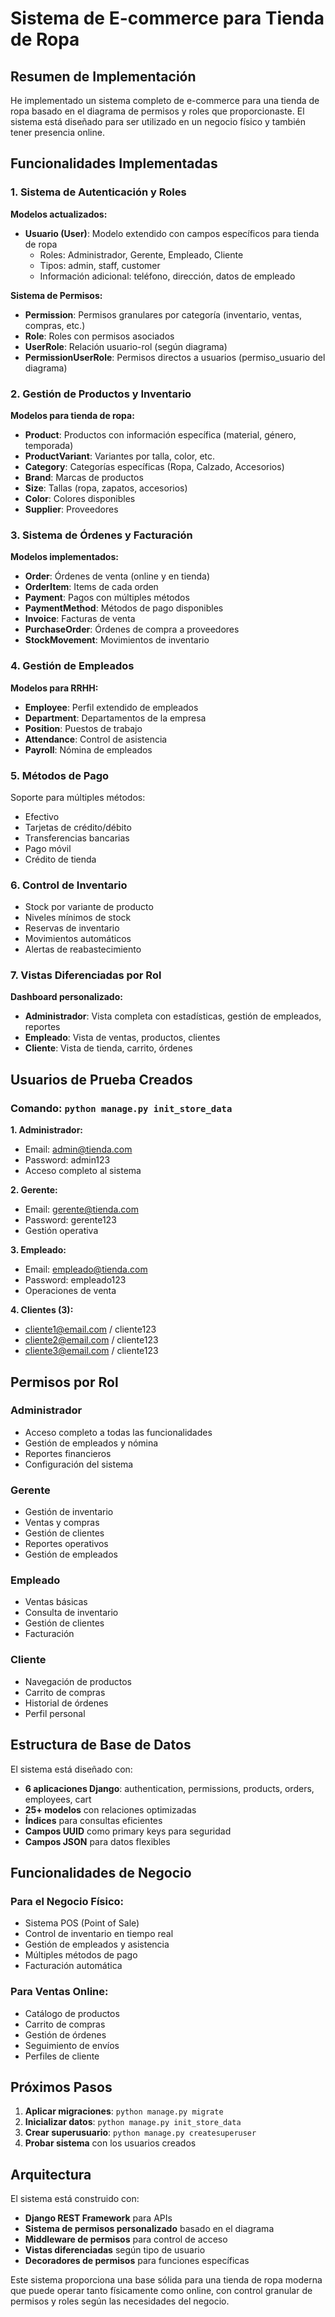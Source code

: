 # Sistema de E-commerce para Tienda de Ropa

## Resumen de Implementación

He implementado un sistema completo de e-commerce para una tienda de ropa basado en el diagrama de permisos y roles que proporcionaste. El sistema está diseñado para ser utilizado en un negocio físico y también tener presencia online.

## Funcionalidades Implementadas

### 1. Sistema de Autenticación y Roles

**Modelos actualizados:**
- **Usuario (User)**: Modelo extendido con campos específicos para tienda de ropa
  - Roles: Administrador, Gerente, Empleado, Cliente
  - Tipos: admin, staff, customer
  - Información adicional: teléfono, dirección, datos de empleado

**Sistema de Permisos:**
- **Permission**: Permisos granulares por categoría (inventario, ventas, compras, etc.)
- **Role**: Roles con permisos asociados
- **UserRole**: Relación usuario-rol (según diagrama)
- **PermissionUserRole**: Permisos directos a usuarios (permiso_usuario del diagrama)

### 2. Gestión de Productos y Inventario

**Modelos para tienda de ropa:**
- **Product**: Productos con información específica (material, género, temporada)
- **ProductVariant**: Variantes por talla, color, etc.
- **Category**: Categorías específicas (Ropa, Calzado, Accesorios)
- **Brand**: Marcas de productos
- **Size**: Tallas (ropa, zapatos, accesorios)
- **Color**: Colores disponibles
- **Supplier**: Proveedores

### 3. Sistema de Órdenes y Facturación

**Modelos implementados:**
- **Order**: Órdenes de venta (online y en tienda)
- **OrderItem**: Items de cada orden
- **Payment**: Pagos con múltiples métodos
- **PaymentMethod**: Métodos de pago disponibles
- **Invoice**: Facturas de venta
- **PurchaseOrder**: Órdenes de compra a proveedores
- **StockMovement**: Movimientos de inventario

### 4. Gestión de Empleados

**Modelos para RRHH:**
- **Employee**: Perfil extendido de empleados
- **Department**: Departamentos de la empresa
- **Position**: Puestos de trabajo
- **Attendance**: Control de asistencia
- **Payroll**: Nómina de empleados

### 5. Métodos de Pago

Soporte para múltiples métodos:
- Efectivo
- Tarjetas de crédito/débito
- Transferencias bancarias
- Pago móvil
- Crédito de tienda

### 6. Control de Inventario

- Stock por variante de producto
- Niveles mínimos de stock
- Reservas de inventario
- Movimientos automáticos
- Alertas de reabastecimiento

### 7. Vistas Diferenciadas por Rol

**Dashboard personalizado:**
- **Administrador**: Vista completa con estadísticas, gestión de empleados, reportes
- **Empleado**: Vista de ventas, productos, clientes
- **Cliente**: Vista de tienda, carrito, órdenes

## Usuarios de Prueba Creados

### Comando: `python manage.py init_store_data`

**1. Administrador:**
- Email: admin@tienda.com
- Password: admin123
- Acceso completo al sistema

**2. Gerente:**
- Email: gerente@tienda.com
- Password: gerente123
- Gestión operativa

**3. Empleado:**
- Email: empleado@tienda.com
- Password: empleado123
- Operaciones de venta

**4. Clientes (3):**
- cliente1@email.com / cliente123
- cliente2@email.com / cliente123
- cliente3@email.com / cliente123

## Permisos por Rol

### Administrador
- Acceso completo a todas las funcionalidades
- Gestión de empleados y nómina
- Reportes financieros
- Configuración del sistema

### Gerente
- Gestión de inventario
- Ventas y compras
- Gestión de clientes
- Reportes operativos
- Gestión de empleados

### Empleado
- Ventas básicas
- Consulta de inventario
- Gestión de clientes
- Facturación

### Cliente
- Navegación de productos
- Carrito de compras
- Historial de órdenes
- Perfil personal

## Estructura de Base de Datos

El sistema está diseñado con:
- **6 aplicaciones Django**: authentication, permissions, products, orders, employees, cart
- **25+ modelos** con relaciones optimizadas
- **Índices** para consultas eficientes
- **Campos UUID** como primary keys para seguridad
- **Campos JSON** para datos flexibles

## Funcionalidades de Negocio

### Para el Negocio Físico:
- Sistema POS (Point of Sale)
- Control de inventario en tiempo real
- Gestión de empleados y asistencia
- Múltiples métodos de pago
- Facturación automática

### Para Ventas Online:
- Catálogo de productos
- Carrito de compras
- Gestión de órdenes
- Seguimiento de envíos
- Perfiles de cliente

## Próximos Pasos

1. **Aplicar migraciones**: `python manage.py migrate`
2. **Inicializar datos**: `python manage.py init_store_data`
3. **Crear superusuario**: `python manage.py createsuperuser`
4. **Probar sistema** con los usuarios creados

## Arquitectura

El sistema está construido con:
- **Django REST Framework** para APIs
- **Sistema de permisos personalizado** basado en el diagrama
- **Middleware de permisos** para control de acceso
- **Vistas diferenciadas** según tipo de usuario
- **Decoradores de permisos** para funciones específicas

Este sistema proporciona una base sólida para una tienda de ropa moderna que puede operar tanto físicamente como online, con control granular de permisos y roles según las necesidades del negocio.